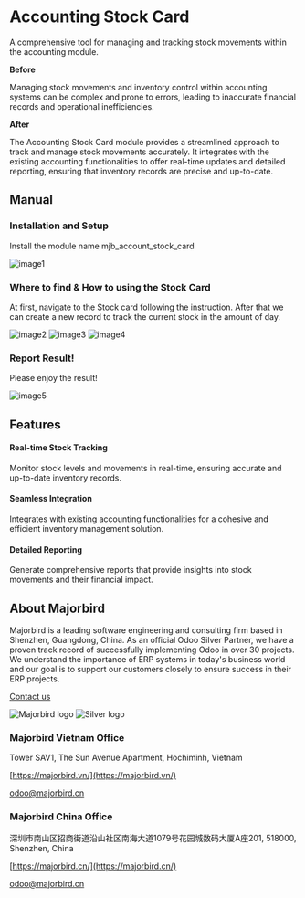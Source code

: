 # Accounting Stock Card 

A comprehensive tool for managing and tracking stock movements within the accounting module.

**Before** 

Managing stock movements and inventory control within accounting systems can be complex and prone to errors, leading to inaccurate financial records and operational inefficiencies.

**After**
 
The Accounting Stock Card module provides a streamlined approach to track and manage stock movements accurately. It integrates with the existing accounting functionalities to offer real-time updates and detailed reporting, ensuring that inventory records are precise and up-to-date.

## Manual

### Installation and Setup
Install the module name mjb_account_stock_card

![image1](https://gitlab.com/mjb.customers/out/enroutebizz//raw/17.0/mjb_account_stock_card/static/description/image1.png?inline=false)
 
### Where to find & How to using the Stock Card
At first, navigate to the Stock card following the instruction. After that we can create a new record to track the current stock in the amount of day.

![image2](https://gitlab.com/mjb.customers/out/enroutebizz//raw/17.0/mjb_account_stock_card/static/description/image2.png?inline=false) 
![image3](https://gitlab.com/mjb.customers/out/enroutebizz//raw/17.0/mjb_account_stock_card/static/description/image3.png?inline=false) 
![image4](https://gitlab.com/mjb.customers/out/enroutebizz//raw/17.0/mjb_account_stock_card/static/description/image4.png?inline=false)
 
### Report Result!
Please enjoy the result!

![image5](https://gitlab.com/mjb.customers/out/enroutebizz//raw/17.0/mjb_account_stock_card/static/description/image5.png?inline=false)
  
## Features

#### Real-time Stock Tracking
Monitor stock levels and movements in real-time, ensuring accurate and up-to-date inventory records.

#### Seamless Integration
Integrates with existing accounting functionalities for a cohesive and efficient inventory management solution.

#### Detailed Reporting
Generate comprehensive reports that provide insights into stock movements and their financial impact.

## About Majorbird
Majorbird is a leading software engineering and consulting firm based in Shenzhen, Guangdong, China. As an official Odoo Silver Partner, we have a proven track record of successfully implementing Odoo in over 30 projects. We understand the importance of ERP systems in today's business world and our goal is to support our customers closely to ensure success in their ERP projects.

[Contact us](https://majorbird.cn/contactus)

![Majorbird logo](https://gitlab.com/mjb.customers/out/enroutebizz//raw/17.0/mjb_account_stock_card/static/description/logo.png?inline=false)
![Silver logo](https://gitlab.com/mjb.customers/out/enroutebizz//raw/17.0/mjb_account_stock_card/static/description/logo_silver.png?inline=false) 

### Majorbird Vietnam Office
Tower SAV1, The Sun Avenue Apartment, Hochiminh, Vietnam

[https://majorbird.vn/](https://majorbird.vn/)

[odoo@majorbird.cn](mailto:odoo@majorbird.cn?subject=VN%20MODULE%20Accounting%20Stock%20Card)

### Majorbird China Office 
深圳市南山区招商街道沿山社区南海大道1079号花园城数码大厦A座201, 518000, Shenzhen, China

[https://majorbird.cn/](https://majorbird.cn/)

[odoo@majorbird.cn](mailto:odoo@majorbird.cn?subject=CN%20MODULE%20Accounting%20Stock%20Card)
